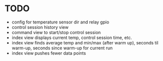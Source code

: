 # TODO

* config for temperature sensor dir and relay gpio
* control session history view
* command view to start/stop control session
* index view displays current temp, control session time, etc.
* index view finds average temp and min/max (after warm up), seconds til warm-up, seconds since warm-up for current run
* index view pushes fewer data points

